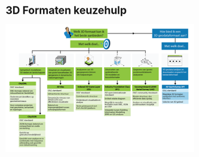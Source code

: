 # 3D Formaten keuzehulp

<img src="./media/3D-uitwisselformaten-keuzehulp.png" alt="Keuzehulp 3D standaarden" style="width:1100px;"/>

